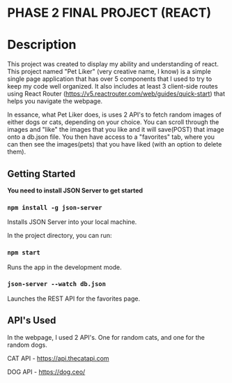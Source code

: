 # PHASE 2 FINAL PROJECT (REACT)

# Description

This project was created to display my ability and understanding of react. This project named "Pet Liker" (very creative name, I know) is a simple single page application that has over 5 components that I used to try to keep my code well organized. It also includes at least 3 client-side routes using React Router (https://v5.reactrouter.com/web/guides/quick-start) that helps you navigate the webpage. 

In essance, what Pet Liker does, is uses 2 API's to fetch random images of either dogs or cats, depending on your choice. You can scroll through the images and "like" the images that you like and it will save(POST) that image onto a db.json file. You then have access to a "favorites" tab, where you can then see the images(pets) that you have liked (with an option to delete them). 



## Getting Started

**You need to install JSON Server to get started**

### `npm install -g json-server`

Installs JSON Server into your local machine.


In the project directory, you can run:

### `npm start`

Runs the app in the development mode.

### `json-server --watch db.json`

Launches the REST API for the favorites page. 


## API's Used

In the webpage, I used 2 API's. One for random cats, and one for the random dogs.

CAT API - https://api.thecatapi.com

DOG API - https://dog.ceo/


